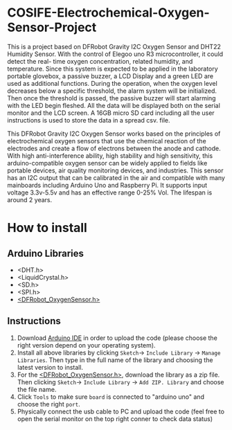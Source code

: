 # COSIFE-Electrochemical-Oxygen-Sensor-Project
This is a project based on DFRobot Gravity I2C Oxygen Sensor and DHT22 Humidity Sensor. With the control of Elegoo uno R3 microcontroller, it could detect the real- time oxygen concentration, related humidity, and temperature. Since this system is expected to be applied in the laboratory portable glovebox, a passive buzzer, a LCD Display and a green LED are used as additional functions. During the operation, when the oxygen level decreases below a specific threshold, the alarm system will be initialized. Then once the threshold is passed, the passive buzzer will start alarming with the LED begin fleshed. All the data will be displayed both on the serial monitor and the LCD screen. A 16GB micro SD card including all the user instructions is used to store the data in a spread csv. file.

This DFRobot Gravity I2C Oxygen Sensor works based on the principles of electrochemical oxygen sensors that use the chemical reaction of the electrodes and create a flow of electrons between the anode and cathode. With high anti-interference ability, high stability and high sensitivity, this arduino-compatible oxygen sensor can be widely applied to fields like portable devices, air quality monitoring devices, and industries. This sensor has an I2C output that can be calibrated in the air and compatible with many mainboards including Arduino Uno and Raspberry Pi. It supports input voltage 3.3v-5.5v and has an effective range 0-25% Vol. The lifespan is around 2 years.



# How to install
## Arduino Libraries
- <DHT.h>
- <LiquidCrystal.h>
- <SD.h>
- <SPI.h>
- [<DFRobot_OxygenSensor.h>](https://wiki.dfrobot.com/Gravity_I2C_Oxygen_Sensor_SKU_SEN0322#target_6)
## Instructions
1. Download [Arduino IDE](https://www.arduino.cc/en/software) in order to upload the code (please choose the right version depend on your operating system).
1. Install all above libraries by clicking `Sketch`-> `Include Library` -> `Manage Libraries`. Then type in the full name of the library and choosing the latest version to install. 
1. For the [<DFRobot_OxygenSensor.h>](https://wiki.dfrobot.com/Gravity_I2C_Oxygen_Sensor_SKU_SEN0322#target_6), download the library as a zip file. Then clicking `Sketch`-> `Include Library` -> `Add ZIP. Library` and choose the file name.
1. Click `Tools` to make sure `board` is connected to "arduino uno" and choose the right `port`.
1. Physically connect the usb cable to PC and upload the code (feel free to open the serial monitor on the top right conner to check data status)

